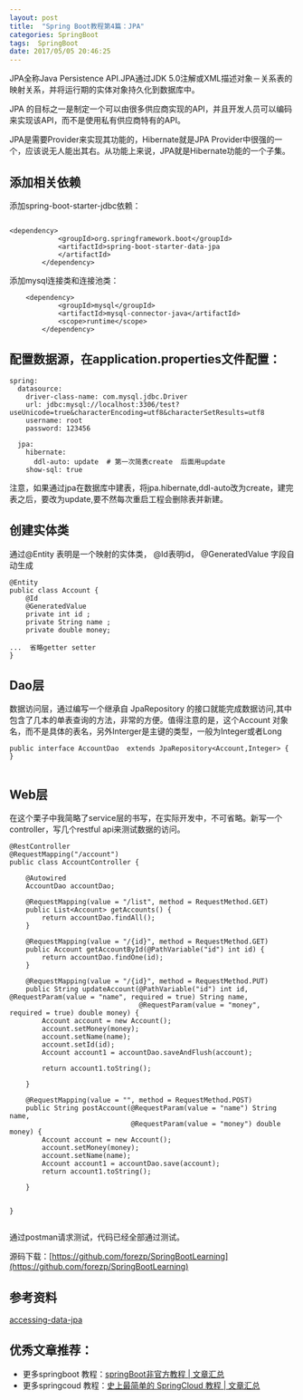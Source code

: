 ```yaml
---
layout: post
title:  "Spring Boot教程第4篇：JPA"
categories: SpringBoot
tags:  SpringBoot
date: 2017/05/05 20:46:25
---
```





JPA全称Java Persistence API.JPA通过JDK 5.0注解或XML描述对象－关系表的映射关系，并将运行期的实体对象持久化到数据库中。

JPA 的目标之一是制定一个可以由很多供应商实现的API，并且开发人员可以编码来实现该API，而不是使用私有供应商特有的API。

<!--more-->

JPA是需要Provider来实现其功能的，Hibernate就是JPA Provider中很强的一个，应该说无人能出其右。从功能上来说，JPA就是Hibernate功能的一个子集。

##  添加相关依赖

添加spring-boot-starter-jdbc依赖：

```

<dependency>
			<groupId>org.springframework.boot</groupId>
			<artifactId>spring-boot-starter-data-jpa
			</artifactId>
		</dependency>

```
添加mysql连接类和连接池类：


```
	<dependency>
			<groupId>mysql</groupId>
			<artifactId>mysql-connector-java</artifactId>
			<scope>runtime</scope>
		</dependency> 

```

## 配置数据源，在application.properties文件配置：

```
spring:
  datasource:
    driver-class-name: com.mysql.jdbc.Driver
    url: jdbc:mysql://localhost:3306/test?useUnicode=true&characterEncoding=utf8&characterSetResults=utf8
    username: root
    password: 123456

  jpa:
    hibernate:
      ddl-auto: update  # 第一次简表create  后面用update
    show-sql: true

```

注意，如果通过jpa在数据库中建表，将jpa.hibernate,ddl-auto改为create，建完表之后，要改为update,要不然每次重启工程会删除表并新建。

## 创建实体类
通过@Entity 表明是一个映射的实体类，  @Id表明id， @GeneratedValue 字段自动生成

```
@Entity
public class Account {
    @Id
    @GeneratedValue
    private int id ;
    private String name ;
    private double money;

...  省略getter setter
}

```

## Dao层

数据访问层，通过编写一个继承自 JpaRepository 的接口就能完成数据访问,其中包含了几本的单表查询的方法，非常的方便。值得注意的是，这个Account 对象名，而不是具体的表名，另外Interger是主键的类型，一般为Integer或者Long


```
public interface AccountDao  extends JpaRepository<Account,Integer> {
}


```

## Web层

在这个栗子中我简略了service层的书写，在实际开发中，不可省略。新写一个controller，写几个restful api来测试数据的访问。

```
@RestController
@RequestMapping("/account")
public class AccountController {

    @Autowired
    AccountDao accountDao;

    @RequestMapping(value = "/list", method = RequestMethod.GET)
    public List<Account> getAccounts() {
        return accountDao.findAll();
    }

    @RequestMapping(value = "/{id}", method = RequestMethod.GET)
    public Account getAccountById(@PathVariable("id") int id) {
        return accountDao.findOne(id);
    }

    @RequestMapping(value = "/{id}", method = RequestMethod.PUT)
    public String updateAccount(@PathVariable("id") int id, @RequestParam(value = "name", required = true) String name,
                                @RequestParam(value = "money", required = true) double money) {
        Account account = new Account();
        account.setMoney(money);
        account.setName(name);
        account.setId(id);
        Account account1 = accountDao.saveAndFlush(account);

        return account1.toString();

    }

    @RequestMapping(value = "", method = RequestMethod.POST)
    public String postAccount(@RequestParam(value = "name") String name,
                              @RequestParam(value = "money") double money) {
        Account account = new Account();
        account.setMoney(money);
        account.setName(name);
        Account account1 = accountDao.save(account);
        return account1.toString();

    }


}


```

通过postman请求测试，代码已经全部通过测试。

源码下载：[https://github.com/forezp/SpringBootLearning](https://github.com/forezp/SpringBootLearning)

## 参考资料

[accessing-data-jpa](https://spring.io/guides/gs/accessing-data-jpa/)

## 优秀文章推荐：

* 更多springboot 教程：[springBoot非官方教程 | 文章汇总](http://blog.csdn.net/forezp/article/details/70341818)
* 更多springcoud 教程：[史上最简单的 SpringCloud 教程 |  文章汇总](http://blog.csdn.net/forezp/article/details/70148833)
